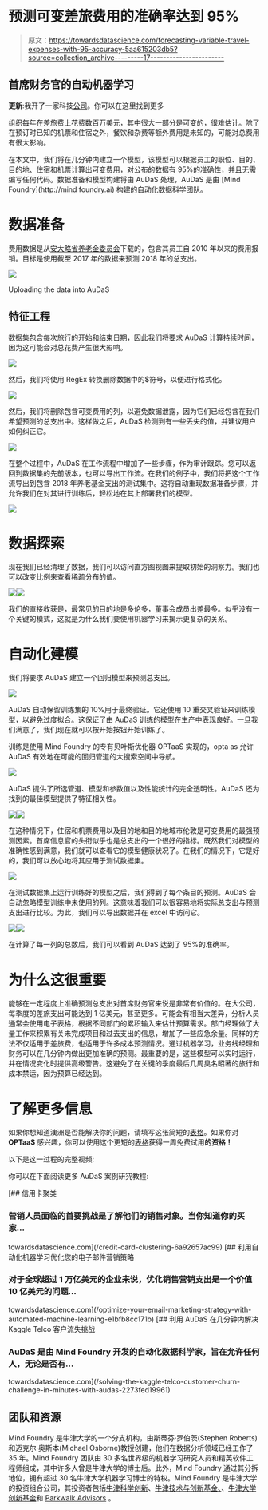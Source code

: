 # 预测可变差旅费用的准确率达到 95%

> 原文：<https://towardsdatascience.com/forecasting-variable-travel-expenses-with-95-accuracy-5aa615203db5?source=collection_archive---------17----------------------->

## 首席财务官的自动机器学习

**更新**:我开了一家科技[公司](http://www.legislate.tech)。你可以在这里找到更多

组织每年在差旅费上花费数百万美元，其中很大一部分是可变的，很难估计。除了在预订时已知的机票和住宿之外，餐饮和杂费等额外费用是未知的，可能对总费用有很大影响。

在本文中，我们将在几分钟内建立一个模型，该模型可以根据员工的职位、目的、目的地、住宿和机票计算出可变费用，对公布的数据有 95%的准确性，并且无需编写任何代码。数据准备和模型构建将由 AuDaS 处理，AuDaS 是由 [Mind Foundry](http://mind foundry.ai) 构建的自动化数据科学团队。

# 数据准备

费用数据是从[安大略省养老金委员会](https://www.opb.ca/about-opb/governance)下载的，包含其员工自 2010 年以来的费用报销。目标是使用截至 2017 年的数据来预测 2018 年的总支出。

![](img/c5da87f315e3d4da936a3770d8c4f412.png)

Uploading the data into AuDaS

## 特征工程

数据集包含每次旅行的开始和结束日期，因此我们将要求 AuDaS 计算持续时间，因为这可能会对总花费产生很大影响。

![](img/bd0f8e43049b1e22525947338097b7da.png)

然后，我们将使用 RegEx 转换删除数据中的$符号，以便进行格式化。

![](img/f2cc46c9d3c2c4bef905b82652936a0e.png)

然后，我们将删除包含可变费用的列，以避免数据泄露，因为它们已经包含在我们希望预测的总支出中。这样做之后，AuDaS 检测到有一些丢失的值，并建议用户如何纠正它。

![](img/60b52890caae273c16312038f3fdaf55.png)

在整个过程中，AuDaS 在工作流程中增加了一些步骤，作为审计跟踪。您可以返回到数据集的先前版本，也可以导出工作流。在我们的例子中，我们将把这个工作流导出到包含 2018 年养老基金支出的测试集中。这将自动重现数据准备步骤，并允许我们在对其进行训练后，轻松地在其上部署我们的模型。

![](img/509f2bdaaf6288eab59d58279dc6a85b.png)

# 数据探索

现在我们已经清理了数据，我们可以访问直方图视图来提取初始的洞察力。我们也可以改变比例来查看稀疏分布的值。

![](img/273303272262213ecea2e81813fe9c7b.png)![](img/edd6f90ea90b645a322a7072b33c5d88.png)

我们的直接收获是，最常见的目的地是多伦多，董事会成员出差最多。似乎没有一个关键的模式，这就是为什么我们要使用机器学习来揭示更复杂的关系。

# 自动化建模

我们将要求 AuDaS 建立一个回归模型来预测总支出。

![](img/4916f6aebe5c713ee722eca003d44284.png)

AuDaS 自动保留训练集的 10%用于最终验证。它还使用 10 重交叉验证来训练模型，以避免过度拟合。这保证了由 AuDaS 训练的模型在生产中表现良好。一旦我们满意了，我们现在就可以按开始按钮开始训练了。

训练是使用 Mind Foundry 的专有贝叶斯优化器 OPTaaS 实现的，opta as 允许 AuDaS 有效地在可能的回归管道的大搜索空间中导航。

![](img/92bdd2022daacbd09a7552c480ba7a09.png)

AuDaS 提供了所选管道、模型和参数值以及性能统计的完全透明性。AuDaS 还为找到的最佳模型提供了特征相关性。

![](img/d4bf5d6f331400b1c14e92742946b69a.png)![](img/e6bd94cf427250c3a0c1228ab1c25b7a.png)

在这种情况下，住宿和机票费用以及目的地和目的地城市伦敦是可变费用的最强预测因素。首席信息官的头衔似乎也是总支出的一个很好的指标。既然我们对模型的准确性感到满意，我们就可以查看它的模型健康状况了。在我们的情况下，它是好的，我们可以放心地将其应用于测试数据集。

![](img/a7cdbd5312e54d91e6cad2ab4392c98f.png)

在测试数据集上运行训练好的模型之后，我们得到了每个条目的预测。AuDaS 会自动忽略模型训练中未使用的列。这意味着我们可以很容易地将实际总支出与预测支出进行比较。为此，我们可以导出数据并在 excel 中访问它。

![](img/40fc60bb16ca707757cb6ce05b6e1eb7.png)![](img/cc18d77bc3d207a5d709eb40c39b0e11.png)

在计算了每一列的总数后，我们可以看到 AuDaS 达到了 95%的准确率。

# 为什么这很重要

能够在一定程度上准确预测总支出对首席财务官来说是非常有价值的。在大公司，每季度的差旅支出可能达到 1 亿美元，甚至更多。可能会有相当大差异，分析人员通常会使用电子表格，根据不同部门的累积输入来估计预算需求。部门经理做了大量工作来积累有关未完成项目和过去支出的信息，增加了一些应急余量。同样的方法不仅适用于差旅费，也适用于许多成本预测情况。通过机器学习，业务线经理和财务可以在几分钟内做出更加准确的预测。最重要的是，这些模型可以实时运行，并在情况变化时提供高级警告。这避免了在关键的季度最后几周臭名昭著的旅行和成本禁运，因为预算已经达到。

# 了解更多信息

如果你想知道澳洲是否能解决你的问题，请填写这张简短的[表格](https://mindfoundryai.typeform.com/to/KuidSX)。如果你对 **OPTaaS** 感兴趣，你可以使用这个更短的[表格](https://mindfoundryai.typeform.com/to/jVPCue)获得一周免费试用**的资格！**

以下是这一过程的完整视频:

你可以在下面阅读更多 AuDaS 案例研究教程:

[](/credit-card-clustering-6a92657ac99) [## 信用卡聚类

### 营销人员面临的首要挑战是了解他们的销售对象。当你知道你的买家…

towardsdatascience.com](/credit-card-clustering-6a92657ac99) [](/optimize-your-email-marketing-strategy-with-automated-machine-learning-e1bfb8cc171b) [## 利用自动化机器学习优化您的电子邮件营销策略

### 对于全球超过 1 万亿美元的企业来说，优化销售营销支出是一个价值 10 亿美元的问题…

towardsdatascience.com](/optimize-your-email-marketing-strategy-with-automated-machine-learning-e1bfb8cc171b) [](/solving-the-kaggle-telco-customer-churn-challenge-in-minutes-with-audas-2273fed19961) [## 利用 AuDaS 在几分钟内解决 Kaggle Telco 客户流失挑战

### AuDaS 是由 Mind Foundry 开发的自动化数据科学家，旨在允许任何人，无论是否有…

towardsdatascience.com](/solving-the-kaggle-telco-customer-churn-challenge-in-minutes-with-audas-2273fed19961) 

## 团队和资源

Mind Foundry 是牛津大学的一个分支机构，由斯蒂芬·罗伯茨(Stephen Roberts)和迈克尔·奥斯本(Michael Osborne)教授创建，他们在数据分析领域已经工作了 35 年。Mind Foundry 团队由 30 多名世界级的机器学习研究人员和精英软件工程师组成，其中许多人曾是牛津大学的博士后。此外，Mind Foundry 通过其分拆地位，拥有超过 30 名牛津大学机器学习博士的特权。Mind Foundry 是牛津大学的投资组合公司，其投资者包括[牛津科学创新](https://www.oxfordsciencesinnovation.com)、[牛津技术与创新基金、](http://www.oxfordtechnology.com)、[牛津大学创新基金](https://innovation.ox.ac.uk/award-details/university-oxford-isis-fund-uoif/)和 [Parkwalk Advisors](http://parkwalkadvisors.com) 。